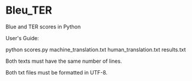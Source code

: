 # Bleu_TER
Blue and TER scores in Python


User's Guide:

python scores.py machine_translation.txt human_translation.txt results.txt

Both texts must have the same number of lines.

Both txt files must be formatted in UTF-8.
